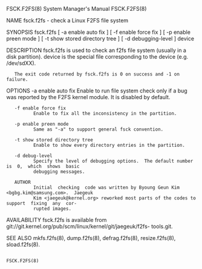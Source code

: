 FSCK.F2FS(8)                           System Manager's Manual                           FSCK.F2FS(8)

NAME
       fsck.f2fs - check a Linux F2FS file system

SYNOPSIS
       fsck.f2fs  [  -a  enable auto fix ] [ -f enable force fix ] [ -p enable preen mode ] [ -t show
       stored directory tree ] [ -d debugging-level ] device

DESCRIPTION
       fsck.f2fs is used to check an f2fs file system (usually in a disk partition).  device  is  the
       special file corresponding to the device (e.g.  /dev/sdXX).

       The exit code returned by fsck.f2fs is 0 on success and -1 on failure.

OPTIONS
       -a enable auto fix
              Enable  to  run file system check only if a bug was reported by the F2FS kernel module.
              It is disabled by default.

       -f enable force fix
              Enable to fix all the inconsistency in the partition.

       -p enable preen mode
              Same as "-a" to support general fsck convention.

       -t show stored directory tree
              Enable to show every directory entries in the partition.

       -d debug-level
              Specify the level of debugging options.  The default number is  0,  which  shows  basic
              debugging messages.

       AUTHOR
              Initial  checking  code was written by Byoung Geun Kim <bgbg.kim@samsung.com>.  Jaegeuk
              Kim <jaegeuk@kernel.org> reworked most parts of the codes to support  fixing  any  cor‐
              rupted images.

AVAILABILITY
       fsck.f2fs   is   available   from  git://git.kernel.org/pub/scm/linux/kernel/git/jaegeuk/f2fs-
       tools.git.

SEE ALSO
       mkfs.f2fs(8), dump.f2fs(8), defrag.f2fs(8), resize.f2fs(8), sload.f2fs(8).

                                                                                         FSCK.F2FS(8)
